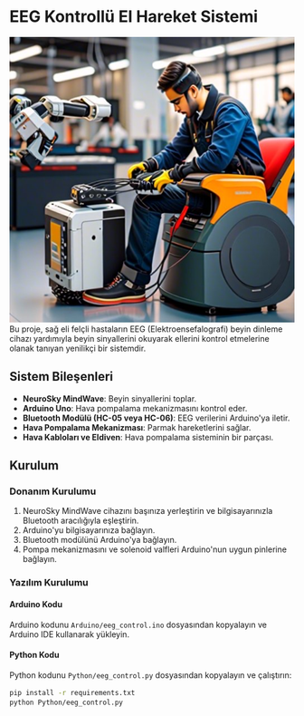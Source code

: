 # EEG Kontrollü El Hareket Sistemi
![Proje Logosu](https://raw.githubusercontent.com/ersozberk/eeg_robotic_glove/main/eeg.png)
Bu proje, sağ eli felçli hastaların EEG (Elektroensefalografi) beyin dinleme cihazı yardımıyla beyin sinyallerini okuyarak ellerini kontrol etmelerine olanak tanıyan yenilikçi bir sistemdir. 

## Sistem Bileşenleri

- **NeuroSky MindWave**: Beyin sinyallerini toplar.
- **Arduino Uno**: Hava pompalama mekanizmasını kontrol eder.
- **Bluetooth Modülü (HC-05 veya HC-06)**: EEG verilerini Arduino'ya iletir.
- **Hava Pompalama Mekanizması**: Parmak hareketlerini sağlar.
- **Hava Kabloları ve Eldiven**: Hava pompalama sisteminin bir parçası.

## Kurulum

### Donanım Kurulumu

1. NeuroSky MindWave cihazını başınıza yerleştirin ve bilgisayarınızla Bluetooth aracılığıyla eşleştirin.
2. Arduino'yu bilgisayarınıza bağlayın.
3. Bluetooth modülünü Arduino'ya bağlayın.
4. Pompa mekanizmasını ve solenoid valfleri Arduino'nun uygun pinlerine bağlayın.

### Yazılım Kurulumu

#### Arduino Kodu

Arduino kodunu `Arduino/eeg_control.ino` dosyasından kopyalayın ve Arduino IDE kullanarak yükleyin.

#### Python Kodu

Python kodunu `Python/eeg_control.py` dosyasından kopyalayın ve çalıştırın:

```bash
pip install -r requirements.txt
python Python/eeg_control.py
